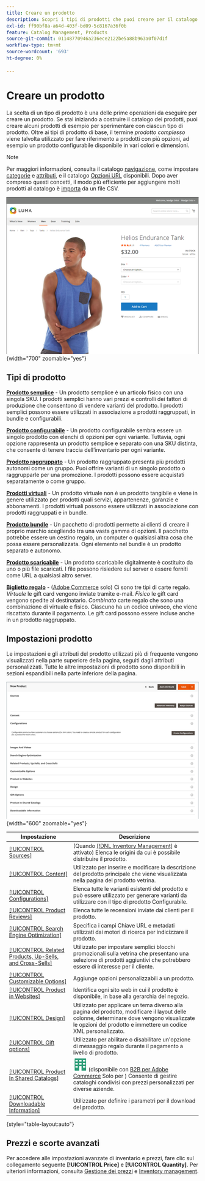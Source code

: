 ```yaml
---
title: Creare un prodotto
description: Scopri i tipi di prodotti che puoi creare per il catalogo.
exl-id: ff90bf8a-a64d-403f-bd09-5c8167a36f0b
feature: Catalog Management, Products
source-git-commit: 01148770946a236ece2122be5a88b963a0f07d1f
workflow-type: tm+mt
source-wordcount: '693'
ht-degree: 0%

---
```


# Creare un prodotto

La scelta di un tipo di prodotto è una delle prime operazioni da eseguire per creare un prodotto. Se stai iniziando a costruire il catalogo dei prodotti, puoi creare alcuni prodotti di esempio per sperimentare con ciascun tipo di prodotto. Oltre ai tipi di prodotto di base, il termine _prodotto complesso_ viene talvolta utilizzato per fare riferimento a prodotti con più opzioni, ad esempio un prodotto configurabile disponibile in vari colori e dimensioni.

>[!NOTE]
>
>Per maggiori informazioni, consulta il catalogo [navigazione](navigation.md), come impostare [categorie](categories.md) e [attributi](product-attributes.md), e il catalogo [Opzioni URL](catalog-urls.md) disponibili. Dopo aver compreso questi concetti, il modo più efficiente per aggiungere molti prodotti al catalogo è [importa](../systems/data-import.md) da un file CSV.

![Pagina prodotto nella vetrina](./assets/storefront-product-page.png){width="700" zoomable="yes"}

## Tipi di prodotto

**[Prodotto semplice](product-create-simple.md)** - Un prodotto semplice è un articolo fisico con una singola SKU. I prodotti semplici hanno vari prezzi e controlli dei fattori di produzione che consentono di vendere varianti del prodotto. I prodotti semplici possono essere utilizzati in associazione a prodotti raggruppati, in bundle e configurabili.

**[Prodotto configurabile](product-create-configurable.md)** - Un prodotto configurabile sembra essere un singolo prodotto con elenchi di opzioni per ogni variante. Tuttavia, ogni opzione rappresenta un prodotto semplice e separato con una SKU distinta, che consente di tenere traccia dell’inventario per ogni variante.

**[Prodotto raggruppato](product-create-grouped.md)** - Un prodotto raggruppato presenta più prodotti autonomi come un gruppo. Puoi offrire varianti di un singolo prodotto o raggrupparle per una promozione. I prodotti possono essere acquistati separatamente o come gruppo.

**[Prodotti virtuali](product-create-virtual.md)** - Un prodotto virtuale non è un prodotto tangibile e viene in genere utilizzato per prodotti quali servizi, appartenenze, garanzie e abbonamenti. I prodotti virtuali possono essere utilizzati in associazione con prodotti raggruppati e in bundle.

**[Prodotto bundle](product-create-bundle.md)**  - Un pacchetto di prodotti permette ai clienti di creare il proprio marchio scegliendo tra una vasta gamma di opzioni. Il pacchetto potrebbe essere un cestino regalo, un computer o qualsiasi altra cosa che possa essere personalizzata. Ogni elemento nel bundle è un prodotto separato e autonomo.

**[Prodotto scaricabile](product-create-downloadable.md)** - Un prodotto scaricabile digitalmente è costituito da uno o più file scaricati. I file possono risiedere sul server o essere forniti come URL a qualsiasi altro server.

**[Biglietto regalo](product-gift-card-create.md)** - ([Adobe Commerce](../landing/home.md#product-editions) solo) Ci sono tre tipi di carte regalo. _Virtuale_ le gift card vengono inviate tramite e-mail. _Fisico_ le gift card vengono spedite al destinatario. _Combinato_ carte regalo che sono una combinazione di virtuale e fisico. Ciascuno ha un codice univoco, che viene riscattato durante il pagamento. Le gift card possono essere incluse anche in un prodotto raggruppato.

## Impostazioni prodotto

Le impostazioni e gli attributi del prodotto utilizzati più di frequente vengono visualizzati nella parte superiore della pagina, seguiti dagli attributi personalizzati. Tutte le altre impostazioni di prodotto sono disponibili in sezioni espandibili nella parte inferiore della pagina.

![Impostazioni prodotto](./assets/product-settings.png){width="600" zoomable="yes"}

| Impostazione | Descrizione |
|--- |--- |
| [[!UICONTROL Sources]](../inventory-management/sources-assign-per-product.md) | (Quando [[!DNL Inventory Management]](../inventory-management/introduction.md) è attivato) Elenca le origini da cui è possibile distribuire il prodotto. |
| [[!UICONTROL Content]](product-content.md) | Utilizzato per inserire e modificare la descrizione del prodotto principale che viene visualizzata nella pagina del prodotto vetrina. |
| [[!UICONTROL Configurations]](product-configurations.md) | Elenca tutte le varianti esistenti del prodotto e può essere utilizzato per generare varianti da utilizzare con il tipo di prodotto Configurabile. |
| [[!UICONTROL Product Reviews]](settings-advanced-product-reviews.md) | Elenca tutte le recensioni inviate dai clienti per il prodotto. |
| [[!UICONTROL Search Engine Optimization]](product-search-engine-optimization.md) | Specifica i campi Chiave URL e metadati utilizzati dai motori di ricerca per indicizzare il prodotto. |
| [[!UICONTROL Related Products, Up-Sells, and Cross-Sells]](related-products-up-sells-cross-sells.md) | Utilizzato per impostare semplici blocchi promozionali sulla vetrina che presentano una selezione di prodotti aggiuntivi che potrebbero essere di interesse per il cliente. |
| [[!UICONTROL Customizable Options]](settings-advanced-custom-options.md) | Aggiunge opzioni personalizzabili a un prodotto. |
| [[!UICONTROL Product in Websites]](settings-basic-websites.md) | Identifica ogni sito web in cui il prodotto è disponibile, in base alla gerarchia del negozio. |
| [[!UICONTROL Design]](settings-advanced-design.md) | Utilizzato per applicare un tema diverso alla pagina del prodotto, modificare il layout delle colonne, determinare dove vengono visualizzate le opzioni del prodotto e immettere un codice XML personalizzato. |
| [[!UICONTROL Gift options]](product-gift-options.md) | Utilizzato per abilitare o disabilitare un&#39;opzione di messaggio regalo durante il pagamento a livello di prodotto. |
| [[!UICONTROL Product In Shared Catalogs]](../b2b/catalog-shared.md) | ![B2B per Adobe Commerce](../assets/b2b.svg) (disponibile con [B2B per Adobe Commerce](../b2b/introduction.md) Solo per ) Consente di gestire cataloghi condivisi con prezzi personalizzati per diverse aziende. |
| [[!UICONTROL Downloadable Information]](product-create-downloadable.md#step-5-complete-the-downloadable-information) | Utilizzato per definire i parametri per il download del prodotto. |

{style="table-layout:auto"}

## Prezzi e scorte avanzati

Per accedere alle impostazioni avanzate di inventario e prezzi, fare clic sul collegamento seguente **[!UICONTROL Price]** e **[!UICONTROL Quantity]**. Per ulteriori informazioni, consulta [Gestione dei prezzi](pricing-advanced.md) e [Inventory management](../inventory-management/introduction.md).

